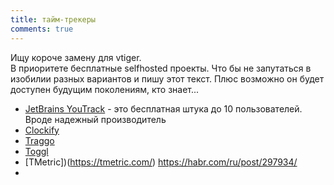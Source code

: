 ```yaml
---
title: тайм-трекеры
comments: true
---
```


Ищу короче замену для vtiger.  
В приоритете бесплатные selfhosted проекты. Что бы не запутаться в изобилии разных вариантов и пишу этот текст. Плюс возможно он будет доступен будущим поколениям, кто знает...

- [JetBrains YouTrack](https://www.jetbrains.com/youtrack/download/download-thanks.html?platform=zip) - это бесплатная штука до 10 пользователей. Вроде надежный производитель
- [Clockify](https://clockify.me)
- [Traggo](https://traggo.net/install/)
- [Toggl](https://toggl.com/)
- [TMetric])(https://tmetric.com/) <https://habr.com/ru/post/297934/>
- 




